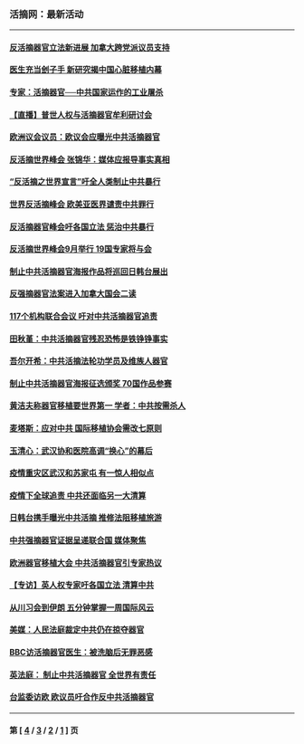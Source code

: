 ### 活摘网：最新活动
---
#### [反活摘器官立法新进展 加拿大跨党派议员支持](../../pages/nf5883/n13876061.md?12010430) 
#### [医生充当刽子手 新研究揭中国心脏移植内幕](../../pages/nf5883/n13772291.md?12010430) 
#### [专家：活摘器官──中共国家运作的工业屠杀](../../pages/nf5883/n13761178.md?12010430) 
#### [【直播】普世人权与活摘器官牟利研讨会](../../pages/nf5883/n13425146.md?12010430) 
#### [欧洲议会议员：欧议会应曝光中共活摘器官](../../pages/nf5883/n13336571.md?12010430) 
#### [反活摘世界峰会 张锦华：媒体应报导事实真相](../../pages/nf5883/n13278502.md?12010430) 
#### [“反活摘之世界宣言”吁全人类制止中共暴行](../../pages/nf5883/n13259730.md?12010430) 
#### [世界反活摘峰会 欧美亚医界谴责中共罪行](../../pages/nf5883/n13253550.md?12010430) 
#### [反活摘器官峰会吁各国立法 惩治中共暴行](../../pages/nf5883/n13245052.md?12010430) 
#### [反活摘世界峰会9月举行 19国专家将与会](../../pages/nf5883/n13201492.md?12010430) 
#### [制止中共活摘器官海报作品将巡回日韩台展出](../../pages/nf5883/n13177791.md?12010430) 
#### [反强摘器官法案进入加拿大国会二读](../../pages/nf5883/n13033450.md?12010430) 
#### [117个机构联合会议 吁对中共活摘器官追责](../../pages/nf5883/n12775087.md?12010430) 
#### [田秋堇：中共活摘器官残忍恐怖是铁铮铮事实](../../pages/nf5883/n12702148.md?12010430) 
#### [吾尔开希：中共活摘法轮功学员及维族人器官](../../pages/nf5883/n12693197.md?12010430) 
#### [制止中共活摘器官海报征选颁奖 70国作品参赛](../../pages/nf5883/n12692050.md?12010430) 
#### [黄洁夫称器官移植要世界第一 学者：中共按需杀人](../../pages/nf5883/n12572329.md?12010430) 
#### [麦塔斯：应对中共 国际移植协会需改七原则](../../pages/nf5883/n12514711.md?12010430) 
#### [玉清心：武汉协和医院高调“换心”的幕后](../../pages/nf5883/n12298730.md?12010430) 
#### [疫情重灾区武汉和苏家屯 有一惊人相似点](../../pages/nf5883/n12150824.md?12010430) 
#### [疫情下全球追责 中共还面临另一大清算](../../pages/nf5883/n12070397.md?12010430) 
#### [日韩台携手曝光中共活摘 推修法阻移植旅游](../../pages/nf5883/n11712046.md?12010430) 
#### [中共强摘器官证据呈递联合国 媒体聚焦](../../pages/nf5883/n11546426.md?12010430) 
#### [欧洲器官移植大会 中共活摘器官引专家热议](../../pages/nf5883/n11539095.md?12010430) 
#### [【专访】英人权专家吁各国立法 清算中共](../../pages/nf5883/n11367315.md?12010430) 
#### [从川习会到伊朗 五分钟掌握一周国际风云](../../pages/nf5883/n11338520.md?12010430) 
#### [美媒：人民法庭裁定中共仍在掠夺器官](../../pages/nf5883/n11334897.md?12010430) 
#### [BBC访活摘器官医生：被洗脑后无罪恶感](../../pages/nf5883/n11335935.md?12010430) 
#### [英法庭： 制止中共活摘器官 全世界有责任](../../pages/nf5883/n11330691.md?12010430) 
#### [台监委访欧 欧议员吁合作反中共活摘器官](../../pages/nf5883/n11109190.md?12010430) 

---
#### 第 [ [4](./4.md?12010430) / [3](./3.md?12010430) / [2](./2.md?12010430) / [1](./1.md?12010430) ] 页
